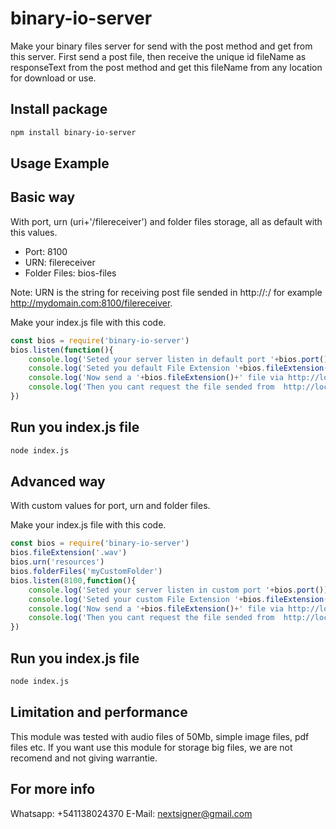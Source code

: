 # binary-io-server

Make your binary files server for send with the post method and get from this server. First send a post file, then receive the unique id fileName as responseText from the post method and get this fileName from any location for download or use.

## Install package

```bash
npm install binary-io-server
```
## Usage Example

## Basic way

With port, urn (uri+'/filereceiver') and folder files storage, all as default with this values.

* Port: 8100
* URN: filereceiver
* Folder Files: bios-files

Note: URN is the string for receiving post file sended in http://<host>:<port>/<URN> for example http://mydomain.com:8100/filereceiver.

Make your index.js file with this code.

```JavaScript
const bios = require('binary-io-server')
bios.listen(function(){
    console.log('Seted your server listen in default port '+bios.port())
    console.log('Seted you default File Extension '+bios.fileExtension()+', it is not require the param "?fileExtension=" for '+bios.fileExtension()+' for post or get files.')
    console.log('Now send a '+bios.fileExtension()+' file via http://localhost:'+bios.port()+'/'+bios.urn())
    console.log('Then you cant request the file sended from  http://localhost:'+bios.port()+'/'+bios.folderFiles())
})
```
## Run you index.js file

```bash
node index.js
```
## Advanced way

With custom values for port, urn and folder files.

Make your index.js file with this code.

```JavaScript
const bios = require('binary-io-server')
bios.fileExtension('.wav')
bios.urn('resources')
bios.folderFiles('myCustomFolder')
bios.listen(8100,function(){
    console.log('Seted your server listen in custom port '+bios.port())
    console.log('Seted your custom File Extension '+bios.fileExtension()+', it is not require the param "?fileExtension=" for '+bios.fileExtension()+' for post or get files.')
    console.log('Now send a '+bios.fileExtension()+' file via http://localhost:'+bios.port()+'/'+bios.urn())
    console.log('Then you cant request the file sended from  http://localhost:'+bios.port()+'/'+bios.folderFiles())
})
```
## Run you index.js file

```bash
node index.js
```
## Limitation and performance

This module was tested with audio files of 50Mb, simple image files, pdf files etc. If you want use this module for storage big files, we are not recomend and not giving warrantie.


## For more info
Whatsapp: +541138024370
E-Mail: nextsigner@gmail.com
 
